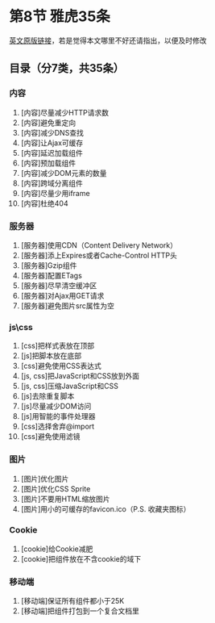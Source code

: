 # 第8节 雅虎35条

[英文原版链接](https://developer.yahoo.com/performance/rules.html)，若是觉得本文哪里不好还请指出，以便及时修改

## 目录（分7类，共35条）

### 内容

1. [内容]尽量减少HTTP请求数
2. [内容]避免重定向
3. [内容]减少DNS查找
4. [内容]让Ajax可缓存
5. [内容]延迟加载组件
6. [内容]预加载组件
7. [内容]减少DOM元素的数量
8. [内容]跨域分离组件
9. [内容]尽量少用iframe
10. [内容]杜绝404

### 服务器

1. [服务器]使用CDN（Content Delivery Network）
2. [服务器]添上Expires或者Cache-Control HTTP头
3. [服务器]Gzip组件
4. [服务器]配置ETags
5. [服务器]尽早清空缓冲区
6. [服务器]对Ajax用GET请求
7. [服务器]避免图片src属性为空

### js\css

1. [css]把样式表放在顶部
2. [js]把脚本放在底部
3. [css]避免使用CSS表达式
4. [js, css]把JavaScript和CSS放到外面
5. [js, css]压缩JavaScript和CSS
6. [js]去除重复脚本
7. [js]尽量减少DOM访问
8. [js]用智能的事件处理器
9. [css]选择舍弃@import
10. [css]避免使用滤镜

### 图片

1. [图片]优化图片
2. [图片]优化CSS Sprite
3. [图片]不要用HTML缩放图片
4. [图片]用小的可缓存的favicon.ico（P.S. 收藏夹图标）

### Cookie

1. [cookie]给Cookie减肥
2. [cookie]把组件放在不含cookie的域下

### 移动端

1. [移动端]保证所有组件都小于25K
2. [移动端]把组件打包到一个复合文档里
